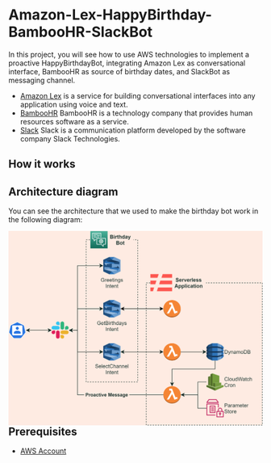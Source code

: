 # Amazon-Lex-HappyBirthday-BambooHR-SlackBot

In this project, you will see how to use AWS technologies to implement a proactive HappyBirthdayBot, integrating Amazon Lex as conversational interface, BambooHR as source of birthday dates, and SlackBot as messaging channel.

+ [Amazon Lex](https://aws.amazon.com/lex/) is a service for building conversational interfaces into any application using voice and text.
+ [BambooHR](https://www.bamboohr.com/) BambooHR is a technology company that provides human resources software as a service.
+ [Slack](https://slack.com/) Slack is a communication platform developed by the software company Slack Technologies.



## How it works



## Architecture diagram

You can see the architecture that we used to make the birthday bot work in the following diagram:

<img alt="birthday-bot-diagram" src="./docs/images/birthday-bot.png" style="float: left">



## Prerequisites

- [AWS Account](https://aws.amazon.com/)
